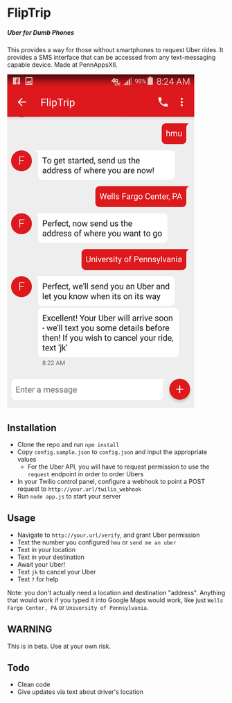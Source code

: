 # FlipTrip
##### Uber for Dumb Phones

This provides a way for those without smartphones to request Uber rides. It provides a SMS interface that can be accessed from any text-messaging capable device. Made at PennAppsXII. 

![screen shot](https://raw.githubusercontent.com/3RPM/FlipTrip/master/screen_shot.png)

## Installation

* Clone the repo and run `npm install`
* Copy `config.sample.json` to `config.json` and input the appropriate values
	* For the Uber API, you will have to request permission to use the `request` endpoint in order to order Ubers
* In your Twilio control panel, configure a webhook to point a POST request to `http://your.url/twilio_webhook`
* Run `node app.js` to start your server

## Usage

* Navigate to `http://your.url/verify`, and grant Uber permission
* Text the number you configured `hmu` or `send me an uber`
* Text in your location
* Text in your destination
* Await your Uber!
* Text `jk` to cancel your Uber
* Text `?` for help

Note: you don't actually need a location and destination "address". Anything that would work if you typed it into Google Maps would work, like just `Wells Fargo Center, PA` or `University of Pennsylvania`.


## WARNING

This is in beta. Use at your own risk.


## Todo

* Clean code
* Give updates via text about driver's location